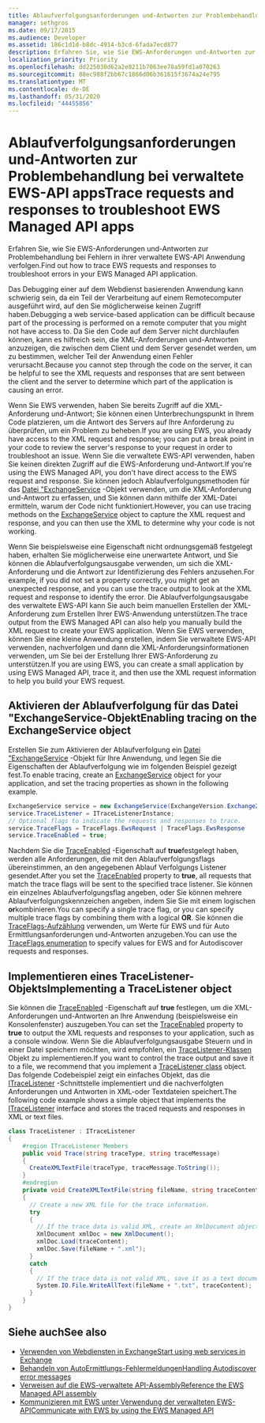 ```yaml
---
title: Ablaufverfolgungsanforderungen und-Antworten zur Problembehandlung bei verwaltete EWS-API apps
manager: sethgros
ms.date: 09/17/2015
ms.audience: Developer
ms.assetid: 186c1d1d-b8dc-4914-b3cd-6fada7ecd877
description: Erfahren Sie, wie Sie EWS-Anforderungen und-Antworten zur Problembehandlung bei Fehlern in ihrer verwaltete EWS-API Anwendung verfolgen.
localization_priority: Priority
ms.openlocfilehash: dd225030d62a2e8211b7063ee78a59fd1a070263
ms.sourcegitcommit: 88ec988f2bb67c1866d06b361615f3674a24e795
ms.translationtype: MT
ms.contentlocale: de-DE
ms.lasthandoff: 05/31/2020
ms.locfileid: "44455856"
---
```

# <a name="trace-requests-and-responses-to-troubleshoot-ews-managed-api-apps"></a><span data-ttu-id="382f3-103">Ablaufverfolgungsanforderungen und-Antworten zur Problembehandlung bei verwaltete EWS-API apps</span><span class="sxs-lookup"><span data-stu-id="382f3-103">Trace requests and responses to troubleshoot EWS Managed API apps</span></span>

<span data-ttu-id="382f3-104">Erfahren Sie, wie Sie EWS-Anforderungen und-Antworten zur Problembehandlung bei Fehlern in ihrer verwaltete EWS-API Anwendung verfolgen.</span><span class="sxs-lookup"><span data-stu-id="382f3-104">Find out how to trace EWS requests and responses to troubleshoot errors in your EWS Managed API application.</span></span>
  
<span data-ttu-id="382f3-105">Das Debugging einer auf dem Webdienst basierenden Anwendung kann schwierig sein, da ein Teil der Verarbeitung auf einem Remotecomputer ausgeführt wird, auf den Sie möglicherweise keinen Zugriff haben.</span><span class="sxs-lookup"><span data-stu-id="382f3-105">Debugging a web service-based application can be difficult because part of the processing is performed on a remote computer that you might not have access to.</span></span> <span data-ttu-id="382f3-106">Da Sie den Code auf dem Server nicht durchlaufen können, kann es hilfreich sein, die XML-Anforderungen und-Antworten anzuzeigen, die zwischen dem Client und dem Server gesendet werden, um zu bestimmen, welcher Teil der Anwendung einen Fehler verursacht.</span><span class="sxs-lookup"><span data-stu-id="382f3-106">Because you cannot step through the code on the server, it can be helpful to see the XML requests and responses that are sent between the client and the server to determine which part of the application is causing an error.</span></span> 
  
<span data-ttu-id="382f3-107">Wenn Sie EWS verwenden, haben Sie bereits Zugriff auf die XML-Anforderung und-Antwort; Sie können einen Unterbrechungspunkt in Ihrem Code platzieren, um die Antwort des Servers auf Ihre Anforderung zu überprüfen, um ein Problem zu beheben.</span><span class="sxs-lookup"><span data-stu-id="382f3-107">If you are using EWS, you already have access to the XML request and response; you can put a break point in your code to review the server's response to your request in order to troubleshoot an issue.</span></span> <span data-ttu-id="382f3-108">Wenn Sie die verwaltete EWS-API verwenden, haben Sie keinen direkten Zugriff auf die EWS-Anforderung und-Antwort.</span><span class="sxs-lookup"><span data-stu-id="382f3-108">If you're using the EWS Managed API, you don't have direct access to the EWS request and response.</span></span> <span data-ttu-id="382f3-109">Sie können jedoch Ablaufverfolgungsmethoden für das [Datei "ExchangeService](https://msdn.microsoft.com/library/microsoft.exchange.webservices.data.exchangeservice%28v=exchg.80%29.aspx) -Objekt verwenden, um die XML-Anforderung und-Antwort zu erfassen, und Sie können dann mithilfe der XML-Datei ermitteln, warum der Code nicht funktioniert.</span><span class="sxs-lookup"><span data-stu-id="382f3-109">However, you can use tracing methods on the [ExchangeService](https://msdn.microsoft.com/library/microsoft.exchange.webservices.data.exchangeservice%28v=exchg.80%29.aspx) object to capture the XML request and response, and you can then use the XML to determine why your code is not working.</span></span> 

<span data-ttu-id="382f3-110">Wenn Sie beispielsweise eine Eigenschaft nicht ordnungsgemäß festgelegt haben, erhalten Sie möglicherweise eine unerwartete Antwort, und Sie können die Ablaufverfolgungsausgabe verwenden, um sich die XML-Anforderung und die Antwort zur Identifizierung des Fehlers anzusehen.</span><span class="sxs-lookup"><span data-stu-id="382f3-110">For example, if you did not set a property correctly, you might get an unexpected response, and you can use the trace output to look at the XML request and response to identify the error.</span></span> <span data-ttu-id="382f3-111">Die Ablaufverfolgungsausgabe des verwaltete EWS-API kann Sie auch beim manuellen Erstellen der XML-Anforderung zum Erstellen Ihrer EWS-Anwendung unterstützen.</span><span class="sxs-lookup"><span data-stu-id="382f3-111">The trace output from the EWS Managed API can also help you manually build the XML request to create your EWS application.</span></span> <span data-ttu-id="382f3-112">Wenn Sie EWS verwenden, können Sie eine kleine Anwendung erstellen, indem Sie verwaltete EWS-API verwenden, nachverfolgen und dann die XML-Anforderungsinformationen verwenden, um Sie bei der Erstellung Ihrer EWS-Anforderung zu unterstützen.</span><span class="sxs-lookup"><span data-stu-id="382f3-112">If you are using EWS, you can create a small application by using EWS Managed API, trace it, and then use the XML request information to help you build your EWS request.</span></span> 
  
## <a name="enabling-tracing-on-the-exchangeservice-object"></a><span data-ttu-id="382f3-113">Aktivieren der Ablaufverfolgung für das Datei "ExchangeService-Objekt</span><span class="sxs-lookup"><span data-stu-id="382f3-113">Enabling tracing on the ExchangeService object</span></span>
<span data-ttu-id="382f3-114"><a name="bk_EnableTracing"> </a></span><span class="sxs-lookup"><span data-stu-id="382f3-114"><a name="bk_EnableTracing"> </a></span></span>

<span data-ttu-id="382f3-115">Erstellen Sie zum Aktivieren der Ablaufverfolgung ein [Datei "ExchangeService](https://msdn.microsoft.com/library/microsoft.exchange.webservices.data.exchangeservice%28v=exchg.80%29.aspx) -Objekt für Ihre Anwendung, und legen Sie die Eigenschaften der Ablaufverfolgung wie im folgenden Beispiel gezeigt fest.</span><span class="sxs-lookup"><span data-stu-id="382f3-115">To enable tracing, create an [ExchangeService](https://msdn.microsoft.com/library/microsoft.exchange.webservices.data.exchangeservice%28v=exchg.80%29.aspx) object for your application, and set the tracing properties as shown in the following example.</span></span> 
  
```cs
ExchangeService service = new ExchangeService(ExchangeVersion.Exchange2010);
service.TraceListener = ITraceListenerInstance;
// Optional flags to indicate the requests and responses to trace.
service.TraceFlags = TraceFlags.EwsRequest | TraceFlags.EwsResponse
service.TraceEnabled = true;

```

<span data-ttu-id="382f3-116">Nachdem Sie die [TraceEnabled](https://msdn.microsoft.com/library/microsoft.exchange.webservices.data.exchangeservicebase.traceenabled%28v=exchg.80%29.aspx) -Eigenschaft auf **true**festgelegt haben, werden alle Anforderungen, die mit den Ablaufverfolgungsflags übereinstimmen, an den angegebenen Ablauf Verfolgungs Listener gesendet.</span><span class="sxs-lookup"><span data-stu-id="382f3-116">After you set the [TraceEnabled](https://msdn.microsoft.com/library/microsoft.exchange.webservices.data.exchangeservicebase.traceenabled%28v=exchg.80%29.aspx) property to **true**, all requests that match the trace flags will be sent to the specified trace listener.</span></span> <span data-ttu-id="382f3-117">Sie können ein einzelnes Ablaufverfolgungsflag angeben, oder Sie können mehrere Ablaufverfolgungskennzeichen angeben, indem Sie Sie mit einem logischen **or**kombinieren.</span><span class="sxs-lookup"><span data-stu-id="382f3-117">You can specify a single trace flag, or you can specify multiple trace flags by combining them with a logical **OR**.</span></span> <span data-ttu-id="382f3-118">Sie können die [TraceFlags-Aufzählung](https://msdn.microsoft.com/library/microsoft.exchange.webservices.data.traceflags%28v=exchg.80%29.aspx) verwenden, um Werte für EWS und für Auto Ermittlungsanforderungen und-Antworten anzugeben.</span><span class="sxs-lookup"><span data-stu-id="382f3-118">You can use the [TraceFlags enumeration](https://msdn.microsoft.com/library/microsoft.exchange.webservices.data.traceflags%28v=exchg.80%29.aspx) to specify values for EWS and for Autodiscover requests and responses.</span></span> 
  
## <a name="implementing-a-tracelistener-object"></a><span data-ttu-id="382f3-119">Implementieren eines TraceListener-Objekts</span><span class="sxs-lookup"><span data-stu-id="382f3-119">Implementing a TraceListener object</span></span>
<span data-ttu-id="382f3-120"><a name="bk_traceListener"> </a></span><span class="sxs-lookup"><span data-stu-id="382f3-120"><a name="bk_traceListener"> </a></span></span>

<span data-ttu-id="382f3-121">Sie können die [TraceEnabled](https://msdn.microsoft.com/library/microsoft.exchange.webservices.data.exchangeservicebase.traceenabled%28v=exchg.80%29.aspx) -Eigenschaft auf **true** festlegen, um die XML-Anforderungen und-Antworten an Ihre Anwendung (beispielsweise ein Konsolenfenster) auszugeben.</span><span class="sxs-lookup"><span data-stu-id="382f3-121">You can set the [TraceEnabled](https://msdn.microsoft.com/library/microsoft.exchange.webservices.data.exchangeservicebase.traceenabled%28v=exchg.80%29.aspx) property to **true** to output the XML requests and responses to your application, such as a console window.</span></span> <span data-ttu-id="382f3-122">Wenn Sie die Ablaufverfolgungsausgabe Steuern und in einer Datei speichern möchten, wird empfohlen, ein [TraceListener-Klassen](https://msdn.microsoft.com/library/system.diagnostics.tracelistener.aspx) Objekt zu implementieren.</span><span class="sxs-lookup"><span data-stu-id="382f3-122">If you want to control the trace output and save it to a file, we recommend that you implement a [TraceListener class](https://msdn.microsoft.com/library/system.diagnostics.tracelistener.aspx) object.</span></span> <span data-ttu-id="382f3-123">Das folgende Codebeispiel zeigt ein einfaches Objekt, das die [ITraceListener](https://msdn.microsoft.com/library/microsoft.exchange.webservices.data.itracelistener%28v=exchg.80%29.aspx) -Schnittstelle implementiert und die nachverfolgten Anforderungen und Antworten in XML-oder Textdateien speichert.</span><span class="sxs-lookup"><span data-stu-id="382f3-123">The following code example shows a simple object that implements the [ITraceListener](https://msdn.microsoft.com/library/microsoft.exchange.webservices.data.itracelistener%28v=exchg.80%29.aspx) interface and stores the traced requests and responses in XML or text files.</span></span> 
  
```cs
class TraceListener : ITraceListener
{
    #region ITraceListener Members
    public void Trace(string traceType, string traceMessage)
    {
      CreateXMLTextFile(traceType, traceMessage.ToString());
    }
    #endregion
    private void CreateXMLTextFile(string fileName, string traceContent)
    {
      // Create a new XML file for the trace information.
      try
      {
        // If the trace data is valid XML, create an XmlDocument object and save.
        XmlDocument xmlDoc = new XmlDocument();
        xmlDoc.Load(traceContent);
        xmlDoc.Save(fileName + ".xml");
      }
      catch
      {
        // If the trace data is not valid XML, save it as a text document.
        System.IO.File.WriteAllText(fileName + ".txt", traceContent);
      }
    }
}

```

## <a name="see-also"></a><span data-ttu-id="382f3-124">Siehe auch</span><span class="sxs-lookup"><span data-stu-id="382f3-124">See also</span></span>

- [<span data-ttu-id="382f3-125">Verwenden von Webdiensten in Exchange</span><span class="sxs-lookup"><span data-stu-id="382f3-125">Start using web services in Exchange</span></span>](start-using-web-services-in-exchange.md)
- [<span data-ttu-id="382f3-126">Behandeln von AutoErmittlungs-Fehlermeldungen</span><span class="sxs-lookup"><span data-stu-id="382f3-126">Handling Autodiscover error messages</span></span>](handling-autodiscover-error-messages.md)    
- [<span data-ttu-id="382f3-127">Verweisen auf die EWS-verwaltete API-Assembly</span><span class="sxs-lookup"><span data-stu-id="382f3-127">Reference the EWS Managed API assembly</span></span>](how-to-reference-the-ews-managed-api-assembly.md)    
- [<span data-ttu-id="382f3-128">Kommunizieren mit EWS unter Verwendung der verwalteten EWS-API</span><span class="sxs-lookup"><span data-stu-id="382f3-128">Communicate with EWS by using the EWS Managed API</span></span>](how-to-communicate-with-ews-by-using-the-ews-managed-api.md)
    

